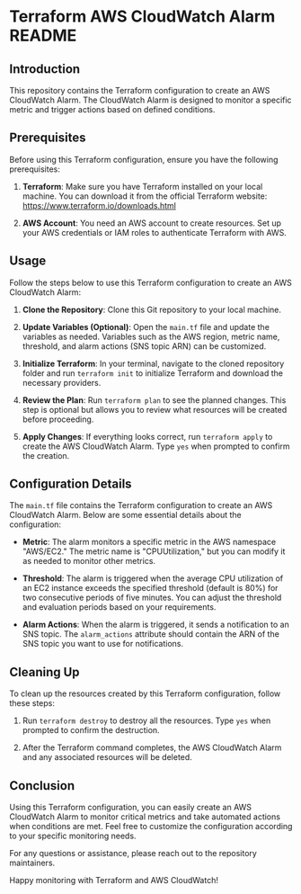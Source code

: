 # Terraform AWS CloudWatch Alarm README

## Introduction

This repository contains the Terraform configuration to create an AWS CloudWatch Alarm. The CloudWatch Alarm is designed to monitor a specific metric and trigger actions based on defined conditions.

## Prerequisites

Before using this Terraform configuration, ensure you have the following prerequisites:

1. **Terraform**: Make sure you have Terraform installed on your local machine. You can download it from the official Terraform website: https://www.terraform.io/downloads.html

2. **AWS Account**: You need an AWS account to create resources. Set up your AWS credentials or IAM roles to authenticate Terraform with AWS.

## Usage

Follow the steps below to use this Terraform configuration to create an AWS CloudWatch Alarm:

1. **Clone the Repository**: Clone this Git repository to your local machine.

2. **Update Variables (Optional)**: Open the `main.tf` file and update the variables as needed. Variables such as the AWS region, metric name, threshold, and alarm actions (SNS topic ARN) can be customized.

3. **Initialize Terraform**: In your terminal, navigate to the cloned repository folder and run `terraform init` to initialize Terraform and download the necessary providers.

4. **Review the Plan**: Run `terraform plan` to see the planned changes. This step is optional but allows you to review what resources will be created before proceeding.

5. **Apply Changes**: If everything looks correct, run `terraform apply` to create the AWS CloudWatch Alarm. Type `yes` when prompted to confirm the creation.

## Configuration Details

The `main.tf` file contains the Terraform configuration to create an AWS CloudWatch Alarm. Below are some essential details about the configuration:

- **Metric**: The alarm monitors a specific metric in the AWS namespace "AWS/EC2." The metric name is "CPUUtilization," but you can modify it as needed to monitor other metrics.

- **Threshold**: The alarm is triggered when the average CPU utilization of an EC2 instance exceeds the specified threshold (default is 80%) for two consecutive periods of five minutes. You can adjust the threshold and evaluation periods based on your requirements.

- **Alarm Actions**: When the alarm is triggered, it sends a notification to an SNS topic. The `alarm_actions` attribute should contain the ARN of the SNS topic you want to use for notifications.

## Cleaning Up

To clean up the resources created by this Terraform configuration, follow these steps:

1. Run `terraform destroy` to destroy all the resources. Type `yes` when prompted to confirm the destruction.

2. After the Terraform command completes, the AWS CloudWatch Alarm and any associated resources will be deleted.

## Conclusion

Using this Terraform configuration, you can easily create an AWS CloudWatch Alarm to monitor critical metrics and take automated actions when conditions are met. Feel free to customize the configuration according to your specific monitoring needs.

For any questions or assistance, please reach out to the repository maintainers.

Happy monitoring with Terraform and AWS CloudWatch!
